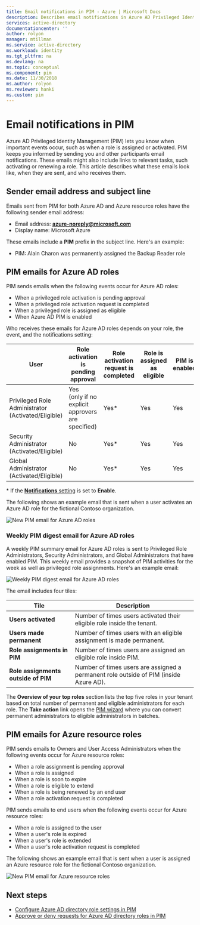 ```yaml
---
title: Email notifications in PIM - Azure | Microsoft Docs
description: Describes email notifications in Azure AD Privileged Identity Management (PIM).
services: active-directory
documentationcenter: ''
author: rolyon
manager: mtillman
ms.service: active-directory
ms.workload: identity
ms.tgt_pltfrm: na
ms.devlang: na
ms.topic: conceptual
ms.component: pim
ms.date: 11/30/2018
ms.author: rolyon
ms.reviewer: hanki
ms.custom: pim
---
```


# Email notifications in PIM

Azure AD Privileged Identity Management (PIM) lets you know when important events occur, such as when a role is assigned or activated. PIM keeps you informed by sending you and other participants email notifications. These emails might also include links to relevant tasks, such activating or renewing a role. This article describes what these emails look like, when they are sent, and who receives them.

## Sender email address and subject line

Emails sent from PIM for both Azure AD and Azure resource roles have the following sender email address:

- Email address:  **azure-noreply@microsoft.com**
- Display name: Microsoft Azure

These emails include a **PIM** prefix in the subject line. Here's an example:

- PIM: Alain Charon was permanently assigned the Backup Reader role

## PIM emails for Azure AD roles

PIM sends emails when the following events occur for Azure AD roles:

- When a privileged role activation is pending approval
- When a privileged role activation request is completed
- When a privileged role is assigned as eligible
- When Azure AD PIM is enabled

Who receives these emails for Azure AD roles depends on your role, the event, and the notifications setting:

| User | Role activation is pending approval | Role activation request is completed | Role is assigned as eligible | PIM is enabled |
| --- | --- | --- | --- | --- |
| Privileged Role Administrator</br>(Activated/Eligible) | Yes</br>(only if no explicit approvers are specified) | Yes* | Yes | Yes |
| Security Administrator</br>(Activated/Eligible) | No | Yes* | Yes | Yes |
| Global Administrator</br>(Activated/Eligible) | No | Yes* | Yes | Yes |

\* If the [**Notifications** setting](pim-how-to-change-default-settings.md#notifications) is set to **Enable**.

The following shows an example email that is sent when a user activates an Azure AD role for the fictional Contoso organization.

![New PIM email for Azure AD roles](./media/pim-email-notifications/email-directory-new.png)

### Weekly PIM digest email for Azure AD roles

A weekly PIM summary email for Azure AD roles is sent to Privileged Role Administrators, Security Administrators, and Global Administrators that have enabled PIM. This weekly email provides a snapshot of PIM activities for the week as well as privileged role assignments. Here's an example email:

![Weekly PIM digest email for Azure AD roles](./media/pim-email-notifications/email-directory-weekly.png)

The email includes four tiles:

| Tile | Description |
| --- | --- |
| **Users activated** | Number of times users activated their eligible role inside the tenant. |
| **Users made permanent** | Number of times users with an eligible assignment is made permanent. |
| **Role assignments in PIM** | Number of times users are assigned an eligible role inside PIM. |
| **Role assignments outside of PIM** | Number of times users are assigned a permanent role outside of PIM (inside Azure AD). |

The **Overview of your top roles** section lists the top five roles in your tenant based on total number of permanent and eligible administrators for each role. The **Take action** link opens the [PIM wizard](pim-security-wizard.md) where you can convert permanent administrators to eligible administrators in batches.

## PIM emails for Azure resource roles

PIM sends emails to Owners and User Access Administrators when the following events occur for Azure resource roles:

- When a role assignment is pending approval
- When a role is assigned
- When a role is soon to expire
- When a role is eligible to extend
- When a role is being renewed by an end user
- When a role activation request is completed

PIM sends emails to end users when the following events occur for Azure resource roles:

- When a role is assigned to the user
- When a user's role is expired
- When a user's role is extended
- When a user's role activation request is completed

The following shows an example email that is sent when a user is assigned an Azure resource role for the fictional Contoso organization.

![New PIM email for Azure resource roles](./media/pim-email-notifications/email-resources-new.png)

## Next steps

- [Configure Azure AD directory role settings in PIM](pim-how-to-change-default-settings.md)
- [Approve or deny requests for Azure AD directory roles in PIM](azure-ad-pim-approval-workflow.md)
